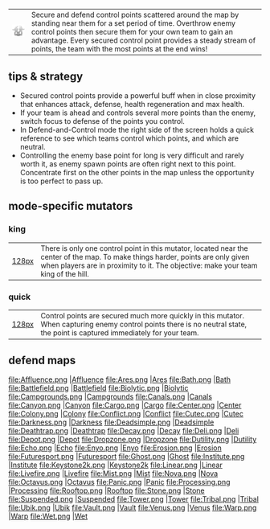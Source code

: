 |                                                                          |                                                                                                                                                                                                                                                                                                                  |
|--------------------------------------------------------------------------|------------------------------------------------------------------------------------------------------------------------------------------------------------------------------------------------------------------------------------------------------------------------------------------------------------------|
| <img src="Defend.png" title="Defend.png" alt="Defend.png" width="128" /> | Secure and defend control points scattered around the map by standing near them for a set period of time. Overthrow enemy control points then secure them for your own team to gain an advantage. Every secured control point provides a steady stream of points, the team with the most points at the end wins! |

## tips & strategy

-   Secured control points provide a powerful buff when in close proximity that enhances attack, defense, health regeneration and max health.
-   If your team is ahead and controls several more points than the enemy, switch focus to defense of the points you control.
-   In Defend-and-Control mode the right side of the screen holds a quick reference to see which teams control which points, and which are neutral.
-   Controlling the enemy base point for long is very difficult and rarely worth it, as enemy spawn points are often right next to this point. Concentrate first on the other points in the map unless the opportunity is too perfect to pass up.

## mode-specific mutators

### king

|                                         |                                                                                                                                                                                                                        |
|-----------------------------------------|------------------------------------------------------------------------------------------------------------------------------------------------------------------------------------------------------------------------|
| [128px](file:defendking.png "wikilink") | There is only one control point in this mutator, located near the center of the map. To make things harder, points are only given when players are in proximity to it. The objective: make your team king of the hill. |

### quick

|                                          |                                                                                                                                                                               |
|------------------------------------------|-------------------------------------------------------------------------------------------------------------------------------------------------------------------------------|
| [128px](file:defendquick.png "wikilink") | Control points are secured much more quickly in this mutator. When capturing enemy control points there is no neutral state, the point is captured immediately for your team. |

## defend maps

<file:Affluence.png> |[Affluence](Map_Affluence "wikilink") <file:Ares.png> |[Ares](Map_Ares "wikilink") <file:Bath.png> |[Bath](Map_Bath "wikilink") <file:Battlefield.png> |[Battlefield](Map_Battlefield "wikilink") <file:Biolytic.png> |[Biolytic](Map_Biolytic "wikilink") <file:Campgrounds.png> |[Campgrounds](Map_Campgrounds "wikilink") <file:Canals.png> |[Canals](Map_Canals "wikilink") <file:Canyon.png> |[Canyon](Map_Canyon "wikilink") <file:Cargo.png> |[Cargo](Map_Cargo "wikilink") <file:Center.png> |[Center](Map_Center "wikilink") <file:Colony.png> |[Colony](Map_Colony "wikilink") <file:Conflict.png> |[Conflict](Map_Conflict "wikilink") <file:Cutec.png> |[Cutec](Map_Cutec "wikilink") <file:Darkness.png> |[Darkness](Map_Darkness "wikilink") <file:Deadsimple.png> |[Deadsimple](Map_Deadsimple "wikilink") <file:Deathtrap.png> |[Deathtrap](Map_Deathtrap "wikilink") <file:Decay.png> |[Decay](Map_Decay "wikilink") <file:Deli.png> |[Deli](Map_Deli "wikilink") <file:Depot.png> |[Depot](Map_Depot "wikilink") <file:Dropzone.png> |[Dropzone](Map_Dropzone "wikilink") <file:Dutility.png> |[Dutility](Map_Dutility "wikilink") <file:Echo.png> |[Echo](Map_Echo "wikilink") <file:Enyo.png> |[Enyo](Map_Enyo "wikilink") <file:Erosion.png> |[Erosion](Map_Erosion "wikilink") <file:Futuresport.png> |[Futuresport](Map_Futuresport "wikilink") <file:Ghost.png> |[Ghost](Map_Ghost "wikilink") <file:Institute.png> |[Institute](Map_Institute "wikilink") <file:Keystone2k.png> |[Keystone2k](Map_Keystone2k "wikilink") <file:Linear.png> |[Linear](Map_Linear "wikilink") <file:Livefire.png> |[Livefire](Map_Livefire "wikilink") <file:Mist.png> |[Mist](Map_Mist "wikilink") <file:Nova.png> |[Nova](Map_Nova "wikilink") <file:Octavus.png> |[Octavus](Map_Octavus "wikilink") <file:Panic.png> |[Panic](Map_Panic "wikilink") <file:Processing.png> |[Processing](Map_Processing "wikilink") <file:Rooftop.png> |[Rooftop](Map_Rooftop "wikilink") <file:Stone.png> |[Stone](Map_Stone "wikilink") <file:Suspended.png> |[Suspended](Map_Suspended "wikilink") <file:Tower.png> |[Tower](Map_Tower "wikilink") <file:Tribal.png> |[Tribal](Map_Tribal "wikilink") <file:Ubik.png> |[Ubik](Map_Ubik "wikilink") <file:Vault.png> |[Vault](Map_Vault "wikilink") <file:Venus.png> |[Venus](Map_Venus "wikilink") <file:Warp.png> |[Warp](Map_Warp "wikilink") <file:Wet.png> |[Wet](Map_Wet "wikilink")
